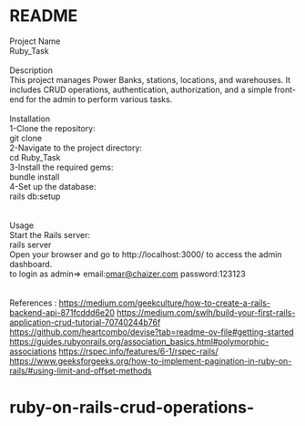 # README
Project Name<br/>
Ruby_Task
<br/><br/>
Description<br/>
This project manages Power Banks, stations, locations, and warehouses. It includes CRUD operations, authentication, authorization, and a simple front-end for the admin to perform various tasks.
<br/><br/>
Installation<br/>
 1-Clone the repository:<br/>
   git clone <repository-url><br/>
 2-Navigate to the project directory:<br/>
   cd Ruby_Task<br/>
 3-Install the required gems:<br/>
   bundle install<br/>
 4-Set up the database:<br/>
   rails db:setup<br/>
 <br/><br/>
Usage<br/>
 Start the Rails server:<br/>
  rails server<br/>
Open your browser and go to http://localhost:3000/ to access the admin dashboard.<br/>
to login as admin=> email:omar@chaizer.com   password:123123<br/>
<br/>
<br/>
 References :
https://medium.com/geekculture/how-to-create-a-rails-backend-api-871fcddd6e20
https://medium.com/swlh/build-your-first-rails-application-crud-tutorial-70740244b76f
https://github.com/heartcombo/devise?tab=readme-ov-file#getting-started
https://guides.rubyonrails.org/association_basics.html#polymorphic-associations
https://rspec.info/features/6-1/rspec-rails/
https://www.geeksforgeeks.org/how-to-implement-pagination-in-ruby-on-rails/#using-limit-and-offset-methods
# ruby-on-rails-crud-operations-
